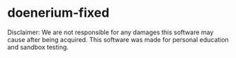 # doenerium-fixed
Disclaimer: We are not responsible for any damages this software may cause after being acquired. This software was made for personal education and sandbox testing. 
